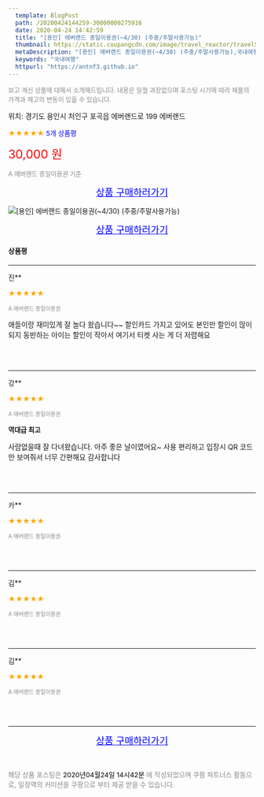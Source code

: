 ```yaml
---
  template: BlogPost
  path: /20200424144259-30000000275916
  date: 2020-04-24 14:42:59
  title: "[용인] 에버랜드 종일이용권(~4/30) (주중/주말사용가능)"
  thumbnail: https://static.coupangcdn.com/image/travel_reactor/travelSeller/common/A00200783/bf613657-3904-496e-a021-5b0e510c7504.jpg
  metaDescription: "[용인] 에버랜드 종일이용권(~4/30) (주중/주말사용가능),국내여행"
  keywords: "국내여행"
  httpurl: "https://antnf3.github.io"
---
```

  
<span style="color: #888;font-size:0.8rem">보고 계신 상품에 대해서 소개해드립니다.
내용은 일절 과장없으며 포스팅 시기에 따라 제품의 가격과 재고의 변동이 있을 수 있습니다.</span>
  
<span style="font-size: 0.9rem;">위치: 경기도 용인시 처인구 포곡읍 에버랜드로 199 에버랜드</span>
  
<span style="color: orange;">★★★★★</span> <span style="color: blue;font-size: 0.85rem;">5개 상품평</span>
  
<span style="color: red;font-size: 1.5rem;">30,000 원</span>
  
<span style="color: #888;font-size:0.8rem">A 에버랜드 종일이용권 기준</span>



<p align="center"><a href="http://me2.do/G4IBQE2C" style="font-size: 1.2rem; color: blue;">상품 구매하러가기</a></p>

![[용인] 에버랜드 종일이용권(~4/30) (주중/주말사용가능)](https://image15.coupangcdn.com/image/travelSeller/common/A00200783/9bbb7739-86f1-4dbb-9e03-0b50a229afa0.jpg)

<p align="center"><a href="http://me2.do/G4IBQE2C" style="font-size: 1.2rem; color: blue;">상품 구매하러가기</a></p>

#### 상품평
  
---
  
진**
    
<span style="color: orange;">★★★★★</span>
    
<span style="color: #888;font-size:0.7rem">A 에버랜드 종일이용권</span>
    

    
<span style="font-size: 0.9rem;">애들이랑 재미있게  잘 놀다 왔습니다~~  할인카드 가지고 있어도 본인만 할인이 많이 되지 동반하는  아이는 할인이 작아서 여기서 티켓 사는 게 더 저렴해요</span>
    
<br>
<br>

---
  
강**
    
<span style="color: orange;">★★★★★</span>
    
<span style="color: #888;font-size:0.7rem">A 에버랜드 종일이용권</span>
    
<span style="font-size:0.85rem">**역대급 최고**</span>
    
<span style="font-size: 0.9rem;">사람없을때 잘 다녀왔습니다. 아주 좋은 날이였어요~
사용 편리하고 입장시 QR 코드만 보여줘서 너무 간편해요
감사합니다</span>
    
<br>
<br>

---
  
카**
    
<span style="color: orange;">★★★★★</span>
    
<span style="color: #888;font-size:0.7rem">A 에버랜드 종일이용권</span>
    

    

    
<br>
<br>

---
  
김**
    
<span style="color: orange;">★★★★★</span>
    
<span style="color: #888;font-size:0.7rem">A 에버랜드 종일이용권</span>
    

    

    
<br>
<br>

---
  
김**
    
<span style="color: orange;">★★★★★</span>
    
<span style="color: #888;font-size:0.7rem">A 에버랜드 종일이용권</span>
    

    

    
<br>
<br>


  
---
  
<p align="center"><a href="http://me2.do/G4IBQE2C" style="font-size: 1.2rem; color: blue;">상품 구매하러가기</a></p>
  
<br>
  
<span style="font-size: 0.85rem; color: #888;">해당 상품 포스팅은 <span style="color: #000;"> 2020년04월24일 14시42분 </span> 에 작성되었으며 쿠팡 파트너스 활동으로, 일정액의 커미션을 쿠팡으로 부터 제공 받을 수 있습니다.</span>